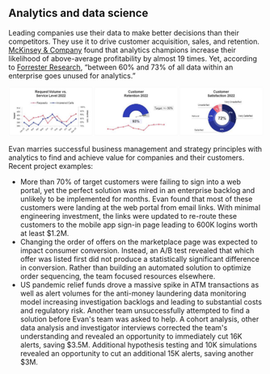 ## Analytics and data science

Leading companies use their data to make better decisions than their competitors. They use it to drive customer acquisition, sales, and retention. [McKinsey & Company](https://www.mckinsey.com/capabilities/growth-marketing-and-sales/our-insights/five-facts-how-customer-analytics-boosts-corporate-performance) found that analytics champions increase their likelihood of above-average profitability by almost 19 times. Yet, according to [Forrester Research](https://www.forrester.com/blogs/hadoop-is-datas-darling-for-a-reason/), “between 60% and 73% of all data within an enterprise goes unused for analytics.” 

<p align="center">
  <img src="images/Customer service dashboard truncated.png?raw=true"/>
</p>

Evan marries successful business management and strategy principles with analytics to find and achieve value for companies and their customers. Recent project examples:
* More than 70% of target customers were failing to sign into a web portal, yet the perfect solution was mired in an enterprise backlog and unlikely to be implemented for months. Evan found that most of these customers were landing at the web portal from email links. With minimal engineering investment, the links were updated to re-route these customers to the mobile app sign-in page leading to 600K logins worth at least $1.2M.
* Changing the order of offers on the marketplace page was expected to impact consumer conversion. Instead, an A/B test revealed that which offer was listed first did not produce a statistically significant difference in conversion. Rather than building an automated solution to optimize order sequencing, the team focused resources elsewhere.
* US pandemic relief funds drove a massive spike in ATM transactions as well as alert volumes for the anti-money laundering data monitoring model increasing investigation backlogs and leading to substantial costs and regulatory risk. Another team unsuccessfully attempted to find a solution before Evan's team was asked to help. A cohort analysis, other data analysis and investigator interviews corrected the team's understanding and revealed an opportunity to immediately cut 16K alerts, saving $3.5M. Additional hypothesis testing and 10K simulations revealed an opportunity to cut an additional 15K alerts, saving another $3M.
